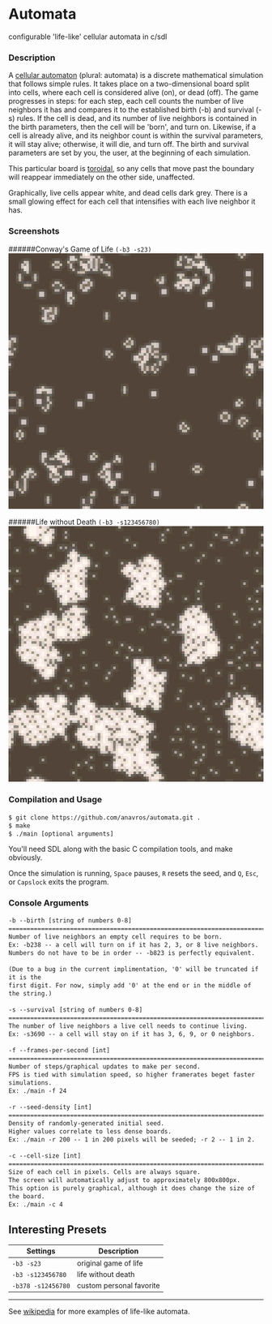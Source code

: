 
# Automata
configurable 'life-like' cellular automata in c/sdl

### Description
A [cellular automaton](https://en.wikipedia.org/wiki/Cellular_automaton) (plural: automata)
is a discrete mathematical simulation that follows simple rules. It takes place
on a two-dimensional board split into cells, where each cell is considered alive
(on), or dead (off). The game progresses in steps: for each step, each cell
counts the number of live neighbors it has and compares it to the established
birth (-b) and survival (-s) rules. If the cell is dead, and its number of live
neighbors is contained in the birth parameters, then the cell will be 'born',
and turn on. Likewise, if a cell is already alive, and its neighbor count is
within the survival parameters, it will stay alive; otherwise, it will die, and
turn off. The birth and survival parameters are set by you, the user, at the
beginning of each simulation.

This particular board is
[toroidal](https://en.wikipedia.org/wiki/Wraparound_(video_games)), so any cells
that move past the boundary will reappear immediately on the other side,
unaffected.

Graphically, live cells appear white, and dead cells dark grey. There is a small
glowing effect for each cell that intensifies with each live neighbor it has.

### Screenshots
######Conway's Game of Life `(-b3 -s23)`
![Standard Game of Life](/docs/screenshots/life.jpg?raw=true "Standard Game of Life")

######Life without Death `(-b3 -s123456780)`
![Life without Death Variation](/docs/screenshots/death.jpg?raw=true "Life without Death Variation")

### Compilation and Usage
```
$ git clone https://github.com/anavros/automata.git .
$ make
$ ./main [optional arguments]
```
You'll need SDL along with the basic C compilation tools, and make obviously.

Once the simulation is running, `Space` pauses, `R` resets the seed, and `Q`,
`Esc`, or `Capslock` exits the program.

### Console Arguments
```
-b --birth [string of numbers 0-8]
================================================================================
Number of live neighbors an empty cell requires to be born.
Ex: -b238 -- a cell will turn on if it has 2, 3, or 8 live neighbors.
Numbers do not have to be in order -- -b823 is perfectly equivalent.

(Due to a bug in the current implimentation, '0' will be truncated if it is the
first digit. For now, simply add '0' at the end or in the middle of the string.)

-s --survival [string of numbers 0-8]
================================================================================
The number of live neighbors a live cell needs to continue living.
Ex: -s3690 -- a cell will stay on if it has 3, 6, 9, or 0 neighbors.

-f --frames-per-second [int]
================================================================================
Number of steps/graphical updates to make per second.
FPS is tied with simulation speed, so higher framerates beget faster simulations.
Ex: ./main -f 24

-r --seed-density [int]
================================================================================
Density of randomly-generated initial seed.
Higher values correlate to less dense boards.
Ex: ./main -r 200 -- 1 in 200 pixels will be seeded; -r 2 -- 1 in 2.

-c --cell-size [int]
================================================================================
Size of each cell in pixels. Cells are always square.
The screen will automatically adjust to approximately 800x800px.
This option is purely graphical, although it does change the size of the board.
Ex: ./main -c 4
```

## Interesting Presets
 Settings            | Description
---------------------|----------------------
`-b3 -s23`           | original game of life
`-b3 -s123456780`    | life without death
`-b378 -s12456780`   | custom personal favorite
--------------------------------------------

See [wikipedia](https://en.wikipedia.org/wiki/Life-like_cellular_automaton) for
more examples of life-like automata.










